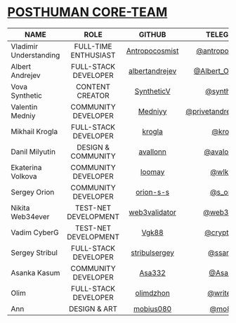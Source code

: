 # [POSTHUMAN CORE-TEAM](https://posthuman.digital/#rec643937348)

|           NAME         | ROLE                 | GITHUB                                              | TELEGRAM                                         | DISCORD |
|------------------------|:--------------------:|:---------------------------------------------------:|:------------------------------------------------:|:------:|
| Vladimir Understanding | FULL-TIME ENTHUSIAST | [Antropocosmist](https://github.com/Antropocosmist) | [@antropocosmist](https://t.me/antropocosmist)   | antropocosmist |
| Albert Andrejev        | FULL-STACK DEVELOPER | [albertandrejev](https://github.com/albertandrejev) | [@Albert_OpenTech](https://t.me/Albert_OpenTech) | albertopentstaking |
| Vova Synthetic         | CONTENT CREATOR      | [SyntheticV](https://github.com/SyntheticV)         | [@synth_etic](https://t.me/synth_etic)           | synthetic8335 |
| Valentin Medniy        | COMMUNITY DEVELOPER  | [Medniyy](https://github.com/Medniyy)               | [@privetandreynugdejeti](https://t.me/privetandreynugdejeti) | medniyy |
| Mikhail Krogla         | FULL-STACK DEVELOPER | [krogla](https://github.com/krogla)                 | [@krogla](https://t.me/krogla)                   | krogla |
| Danil Milyutin         | DESIGN & COMMUNITY   | [avallonn](https://github.com/avallonn)             | [@avalonweb](https://t.me/avalonweb)             | ava_lon |
| Ekaterina Volkova      | COMMUNITY DEVELOPER  | [loomay](https://github.com/loomay)                 | [@wlkatja](https://t.me/wlkatja)                 | loomay |
| Sergey Orion           | COMMUNITY DEVELOPER  | [orion-s-s](https://github.com/orion-s-s)           | [@s_orion](https://t.me/s_orion)                 | orion8683 |
| Nikita Web34ever       | TEST-NET DEVELOPMENT | [web3validator](https://github.com/web3validator)   | [@web34ever](https://t.me/web34ever)             | web34ever |
| Vadim CyberG           | TEST-NET DEVELOPMENT | [Vgk88](https://github.com/Vgk88)                   | [@cryptoq11](https://t.me/cryptoq11)             | cyberg |
| Sergey Stribul         | FULL-STACK DEVELOPER | [stribulsergey](https://github.com/stribulsergey)   | [@ssargiuz](https://t.me/ssargiuz)               | ssargiuz |
| Asanka Kasum           | COMMUNITY DEVELOPER  | [Asa332](https://github.com/Asa332)                 | [@Asa332](https://t.me/Asa332)                   | asa332 |
| Olim      | FULL-STACK DEVELOPER   | [olimdzhon](https://github.com/olimdzhon)           | [@write2sd](https://t.me/write2sd)             | write2sd |
| Ann      | DESIGN & ART   | [mobius080](https://github.com/mobius080)           | [@mo8ius](https://t.me/mo8ius)             | mo8ius |
